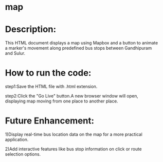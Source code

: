 # map
# Description:
This HTML document displays a map using Mapbox and a button to animate a marker's movement along predefined bus stops between Gandhipuram and Sulur.

# How to run the code:
step1:Save the HTML file with .html extension.

step2:Click the "Go Live" button.A new browser window will open, displaying map moving from one place to another place.

# Future Enhancement:
1)Display real-time bus location data on the map for a more practical application.

2)Add interactive features like bus stop information on click or route selection options.

